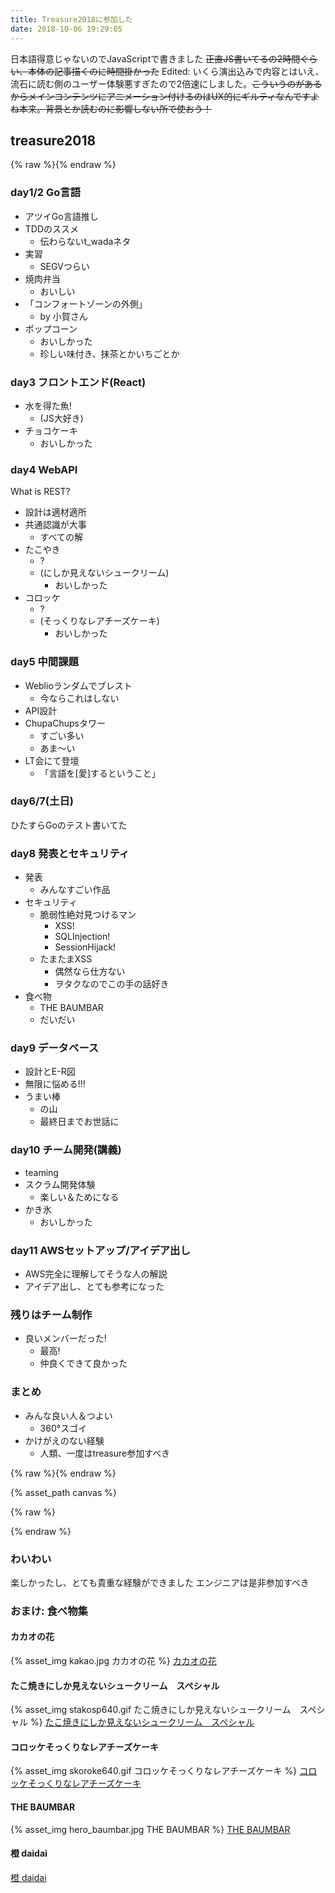 ```yaml
---
title: Treasure2018に参加した
date: 2018-10-06 19:29:05
---
```

日本語得意じゃないのでJavaScriptで書きました
~~正直JS書いてるの2時間ぐらい、本体の記事描くのに時間掛かった~~
Edited: いくら演出込みで内容とはいえ、流石に読む側のユーザー体験悪すぎたので2倍速にしました。~~こういうのがあるからメインコンテンツにアニメーション付けるのはUX的にギルティなんですよね本来。背景とか読むのに影響しない所で使おう！~~

## treasure2018

{% raw %}<noscript>{% endraw %}

### day1/2 Go言語

- アツイGo言語推し
- TDDのススメ
	- 伝わらないt_wadaネタ
- 実習
	- SEGVつらい
- 焼肉弁当
	- おいしい
- 「コンフォートゾーンの外側」
	- by 小賀さん
- ポップコーン
	- おいしかった
	- 珍しい味付き、抹茶とかいちごとか

### day3 フロントエンド(React)

- 水を得た魚!
	- (JS大好き)
- チョコケーキ
	- おいしかった

### day4 WebAPI

What is REST?
- 設計は適材適所
- 共通認識が大事
	- すべての解
- たこやき
	- ?
	- (にしか見えないシュークリーム)
		- おいしかった
- コロッケ
	- ?
	- (そっくりなレアチーズケーキ)
		- おいしかった

### day5 中間課題

- Weblioランダムでブレスト
	- 今ならこれはしない
- API設計
- ChupaChupsタワー
	- すごい多い
	- あま～い
- LT会にて登壇
	- 「言語を[愛]するということ」

### day6/7(土日)

ひたすらGoのテスト書いてた

### day8 発表とセキュリティ

- 発表
	- みんなすごい作品
- セキュリティ
	- 脆弱性絶対見つけるマン
		- XSS!
		- SQLInjection!
		- SessionHijack!
	- たまたまXSS
		- 偶然なら仕方ない
		- ヲタクなのでこの手の話好き
- 食べ物
	- THE BAUMBAR
	- だいだい

### day9 データベース

- 設計とE-R図
- 無限に悩める!!!
- うまい棒
	- の山
	- 最終日までお世話に

### day10 チーム開発(講義)

- teaming
- スクラム開発体験
	- 楽しい＆ためになる
- かき氷
	- おいしかった

### day11 AWSセットアップ/アイデア出し

- AWS完全に理解してそうな人の解説
- アイデア出し、とても参考になった

### 残りはチーム制作

- 良いメンバーだった!
	- 最高!
	- 仲良くできて良かった

### まとめ

- みんな良い人＆つよい
	- 360°スゴイ
- かけがえのない経験
	- 人類、一度はtreasure参加すべき

{% raw %}</noscript>{% endraw %}

{% asset_path canvas %}

{% raw %}
<style>
.post-content ul{list-style-type:none;padding-left:1em;margin:0;}
.post-content ul>li{position:relative;top:0;left:0;}
.post-content ul>li:before{content:"＊";position:absolute;top:0;left:-1rem;color:#42b983;}
#drawcanvas-container{text-align:center;}
.drawcanvas-manager,.drawcanvas-manager *{margin:0;padding:0}
.drawcanvas-manager{position:relative;top:0;left:0;display:inline-block;}
.drawcanvas-manager>canvas{display:block;max-width:100%;}
.drawcanvas-manager>canvas:nth-child(2){position:absolute;top:0;left:0;}
</style>
<div id="drawcanvas-container"></div>
{% endraw %}

### わいわい

楽しかったし、とても貴重な経験ができました
エンジニアは是非参加すべき

### おまけ: 食べ物集

#### カカオの花
{% asset_img kakao.jpg カカオの花 %}
[カカオの花](https://www.laterre.com/products/products_000204.html)

#### たこ焼きにしか見えないシュークリーム　スペシャル
{% asset_img stakosp640.gif たこ焼きにしか見えないシュークリーム　スペシャル %}
[たこ焼きにしか見えないシュークリーム　スペシャル](https://www.tora-ya.co.jp/i/10065-2)

#### コロッケそっくりなレアチーズケーキ
{% asset_img skoroke640.gif コロッケそっくりなレアチーズケーキ %}
[コロッケそっくりなレアチーズケーキ](https://www.tora-ya.co.jp/i/10066)

#### THE BAUMBAR
{% asset_img hero_baumbar.jpg THE BAUMBAR %}
[THE BAUMBAR](https://tokyo-campanella.com/products/baumbar.html)

#### 橙 daidai
[橙 daidai](https://tabelog.com/tokyo/A1317/A131705/13009763/)

<script src="{% asset_path draw.js %}"></script>
